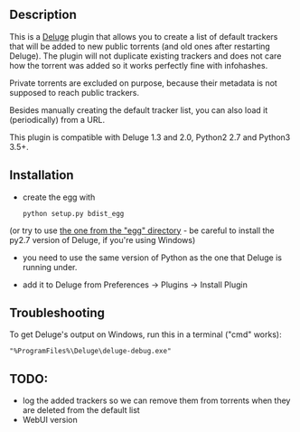 ## Description

This is a [Deluge][1] plugin that allows you to create a list of default trackers
that will be added to new public torrents (and old ones after restarting Deluge). The
plugin will not duplicate existing trackers and does not care how the torrent
was added so it works perfectly fine with infohashes.

Private torrents are excluded on purpose, because their metadata is not
supposed to reach public trackers.

Besides manually creating the default tracker list, you can also load it (periodically) from a URL.

This plugin is compatible with Deluge 1.3 and 2.0, Python2 2.7 and Python3 3.5+.

## Installation

* create the egg with

    `python setup.py bdist_egg`

(or try to use [the one from the "egg" directory][2] - be careful to install the py2.7 version of Deluge, if you're using Windows)

* you need to use the same version of Python as the one that Deluge is running under.

* add it to Deluge from Preferences -> Plugins -> Install Plugin

## Troubleshooting

To get Deluge's output on Windows, run this in a terminal ("cmd" works):

`"%ProgramFiles%\Deluge\deluge-debug.exe"`

## TODO:

* log the added trackers so we can remove them from torrents when they are deleted from the default list
* WebUI version

[1]: http://deluge-torrent.org/
[2]: https://github.com/stefantalpalaru/deluge-default-trackers/raw/master/egg/DefaultTrackers-0.1-py2.7.egg

